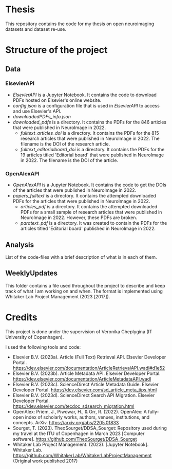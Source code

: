 # Thesis
This repository contains the code for my thesis on open neuroimaging datasets and dataset re-use.

# Structure of the project

## Data 
### ElsevierAPI 
* *ElsevierAPI* is a Jupyter Notebook. It contains the code to download PDFs hosted on Elsevier's online website. 
* *config.json* is a configuration file that is used in *ElsevierAPI* to access and use Elsevier's API. 
* *downloadedPDFs_info.json* 
* *downloaded_pdfs* is a directory. It contains the PDFs for the 846 articles that were published in NeuroImage in 2022. 
    * *fulltext_articles_doi* is a directory. It contains the PDFs for the 815 research articles that were published in NeuroImage in 2022. The filename is the DOI of the research article. 
    * *fulltext_editorialboard_doi* is a directory. It contains the PDFs for the 19 articles titled 'Editorial board' that were published in NeuroImage in 2022. The filename is the DOI of the article. 

### OpenAlexAPI
* *OpenAlexAPI* is a Jupyter Notebook. It contains the code to get the DOIs of the articles that were published in NeuroImage in 2022. 
* *papers_fulltext* is a directory. It contains the attempted downloaded PDFs for the articles that were published in NeuroImage in 2022. 
    * *articles_pdf* is a directory. It contains the attempted downloaded PDFs for a small sample of research articles that were published in NeuroImage in 2022. However, these PDFs are broken. 
    * *paratext_pdf* is a directory. It was created to contain the PDFs for the articles titled 'Editorial board' published in NeuroImage in 2022. 


## Analysis 
List of the code-files with a brief description of what is in each of them. 


## WeeklyUpdates 
This folder contains a file used throughout the project to describe and keep track of what I am working on and when. The format is implemented using Whitaker Lab Project Management (2023 [2017]). 


# Credits 
This project is done under the supervision of Veronika Cheplygina (IT University of Copenhagen). 

I used the following tools and code: 
- Elsevier B.V. (2023a). Article (Full Text) Retrieval API. Elsevier Developer Portal. https://dev.elsevier.com/documentation/ArticleRetrievalAPI.wadl#d1e52
- Elsevier B.V. (2023b). Article Metadata API. Elsevier Developer Portal. https://dev.elsevier.com/documentation/ArticleMetadataAPI.wadl
- Elsevier B.V. (2023c). ScienceDirect Article Metadata Guide. Elsevier Developer Portal. https://dev.elsevier.com/sd_article_meta_tips.html
- Elsevier B.V. (2023d). ScienceDirect Search API Migration. Elsevier Developer Portal. https://dev.elsevier.com/tecdoc_sdsearch_migration.html
- OpenAlex: Priem, J., Piwowar, H., & Orr, R. (2022). OpenAlex: A fully-open index of scholarly works, authors, venues, institutions, and concepts. ArXiv. https://arxiv.org/abs/2205.01833
- Sourget, T. (2023). TheoSourget/DDSA_Sourget: Repository used during my travel at the ITU of Copenhagen in March 2023 [Computer software]. https://github.com/TheoSourget/DDSA_Sourget
- Whitaker Lab Project Management. (2023). [Jupyter Notebook]. Whitaker Lab. https://github.com/WhitakerLab/WhitakerLabProjectManagement (Original work published 2017)